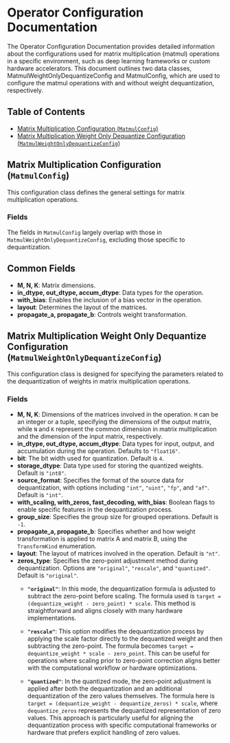 # Operator Configuration Documentation

The Operator Configuration Documentation provides detailed information about the configurations used for matrix multiplication (matmul) operations in a specific environment, such as deep learning frameworks or custom hardware accelerators. This document outlines two data classes, MatmulWeightOnlyDequantizeConfig and MatmulConfig, which are used to configure the matmul operations with and without weight dequantization, respectively.

## Table of Contents
- [Matrix Multiplication Configuration (`MatmulConfig`)](#matrix-multiplication-configuration-matmulconfig)
- [Matrix Multiplication Weight Only Dequantize Configuration (`MatmulWeightOnlyDequantizeConfig`)](#matrix-multiplication-weight-only-dequantize-configuration-matmulweightonlydequantizeconfig)

## Matrix Multiplication Configuration (`MatmulConfig`)

This configuration class defines the general settings for matrix multiplication operations.

### Fields

The fields in `MatmulConfig` largely overlap with those in `MatmulWeightOnlyDequantizeConfig`, excluding those specific to dequantization.

## Common Fields

- **M, N, K**: Matrix dimensions.
- **in_dtype, out_dtype, accum_dtype**: Data types for the operation.
- **with_bias**: Enables the inclusion of a bias vector in the operation.
- **layout**: Determines the layout of the matrices.
- **propagate_a, propagate_b**: Controls weight transformation.

## Matrix Multiplication Weight Only Dequantize Configuration (`MatmulWeightOnlyDequantizeConfig`)

This configuration class is designed for specifying the parameters related to the dequantization of weights in matrix multiplication operations.

### Fields

- **M, N, K**: Dimensions of the matrices involved in the operation. `M` can be an integer or a tuple, specifying the dimensions of the output matrix, while `N` and `K` represent the common dimension in matrix multiplication and the dimension of the input matrix, respectively.
- **in_dtype, out_dtype, accum_dtype**: Data types for input, output, and accumulation during the operation. Defaults to `"float16"`.
- **bit**: The bit width used for quantization. Default is `4`.
- **storage_dtype**: Data type used for storing the quantized weights. Default is `"int8"`.
- **source_format**: Specifies the format of the source data for dequantization, with options including `"int"`, `"uint"`, `"fp"`, and `"af"`. Default is `"int"`.
- **with_scaling, with_zeros, fast_decoding, with_bias**: Boolean flags to enable specific features in the dequantization process.
- **group_size**: Specifies the group size for grouped operations. Default is `-1`.
- **propagate_a, propagate_b**: Specifies whether and how weight transformation is applied to matrix A and matrix B, using the `TransformKind` enumeration.
- **layout**: The layout of matrices involved in the operation. Default is `"nt"`.
- **zeros_type**: Specifies the zero-point adjustment method during dequantization. Options are `"original"`, `"rescale"`, and `"quantized"`. Default is `"original"`.
    - **`"original"`**: In this mode, the dequantization formula is adjusted to subtract the zero-point before scaling. The formula used is `target = (dequantize_weight - zero_point) * scale`. This method is straightforward and aligns closely with many hardware implementations.

    - **`"rescale"`**: This option modifies the dequantization process by applying the scale factor directly to the dequantized weight and then subtracting the zero-point. The formula becomes `target = dequantize_weight * scale - zero_point`. This can be useful for operations where scaling prior to zero-point correction aligns better with the computational workflow or hardware optimizations.

    - **`"quantized"`**: In the quantized mode, the zero-point adjustment is applied after both the dequantization and an additional dequantization of the zero values themselves. The formula here is `target = (dequantize_weight - dequantize_zeros) * scale`, where `dequantize_zeros` represents the dequantized representation of zero values. This approach is particularly useful for aligning the dequantization process with specific computational frameworks or hardware that prefers explicit handling of zero values.
